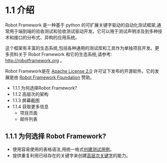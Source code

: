 # 1.1 介绍

Robot Framework 是一种基于 python 的可扩展关键字驱动的自动化测试框架,通常用于端到端的验收测试和验收测试驱动开发。它可以用于测试声明涉及到多种技术和接口的分布式、异构的应用系统。

这个框架有丰富的生态系统,包括各种通用的测试库和工具作为单独项目开发。更多资料关于 Robot Framework 和它的生态系统,请参考: http://robotframework.org 。

Robot Framework是在 [Apache License 2.0](http://apache.org/licenses/LICENSE-2.0) 许可证下发布的开源软件。它的发展是由 [Robot Framework Foundation](http://robotframework.org/foundation) 赞助。

* 1.1.1   为何选择Robot Framework?
* 1.1.2   高层次的架构
* 1.1.3   屏幕截图
* 1.1.4   获取更多信息
	* 项目页面
	* 邮件列表

## 1.1.1 为何选择 Robot Framework?

- 使用容易使用的表格语法,用统一格式[创建测试用例](../CreatingTestData/CreatingTestCases.md#creating-test-cases)。
- 提供重复利用已经存在的关键字来创建[高层次关键字](../CreatingTestData/CreatingUserKeywords.md#26-创建用户关键字)的能力。